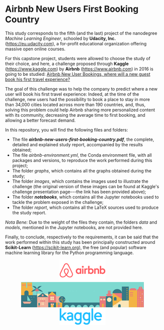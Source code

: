 # Airbnb New Users First Booking Country

This study corresponds to the fifth (and the last) project of the nanodegree *Machine Learning Engineer*, schooled by **Udacity, Inc.** (https://eu.udacity.com), a for-profit educational organization offering massive open online courses.

For this capstone project, students were allowed to choose the study of their choice, and here, a challenge proposed through **Kaggle** (https://www.kaggle.com) by **Airbnb** (https://www.airbnb.com) in 2016 is going to be studied: [Airbnb New User Bookings, where will a new guest book his first travel experience?](https://www.kaggle.com/c/airbnb-recruiting-new-user-bookings)

The goal of this challenge was to help the company to predict where a new user will book his first travel experience: Indeed, at the time of the challenge, new users had the possibility to book a place to stay in more than 34,000 cities located across more than 190 countries, and, thus, solving this problem could help Airbnb sharing more personalized content with its community, decreasing the average time to first booking, and allowing a better forecast demand.

In this repository, you will find the following files and folders:
* The file ***airbnb-new-users-first-booking-country.pdf***, the complete, detailed and explained study report, accompanied by the results obtained;
* The file *airbnb-environment.yml*, the Conda environment file, with all packages and versions, to reproduce the work performed during this project;
* The folder *graphs*, which contains all the graphs obtained during the study;
* The folder *images*, which contains the images used to illustrate the challenge (the original version of these images can be found at Kaggle's challenge presentation page---the link has been provided above);
* The folder ***notebooks***, which contains all the Jupyter notebooks used to tackle the problem exposed in the challenge;
* The folder *report*, which contains all the LaTeX sources used to produce the study report.

*Nota Bene:* Due to the weight of the files they contain, the folders *data* and *models*, mentioned in the Jupyter notebooks, are not provided here.

Finally, to conclude, respectively to the requirements, it can be said that the work performed within this study has been principally constructed around **Scikit-Learn** (https://scikit-learn.org), the free (and popular) software machine learning library for the Python programming language.

<p align="center">
  <img src="images/airbnb_logo.png" width="150" />
  <img src="images/airbnb_banner.png" width="400" /> 
  <img src="images/kaggle_logo.png" width="150" />
</p>
